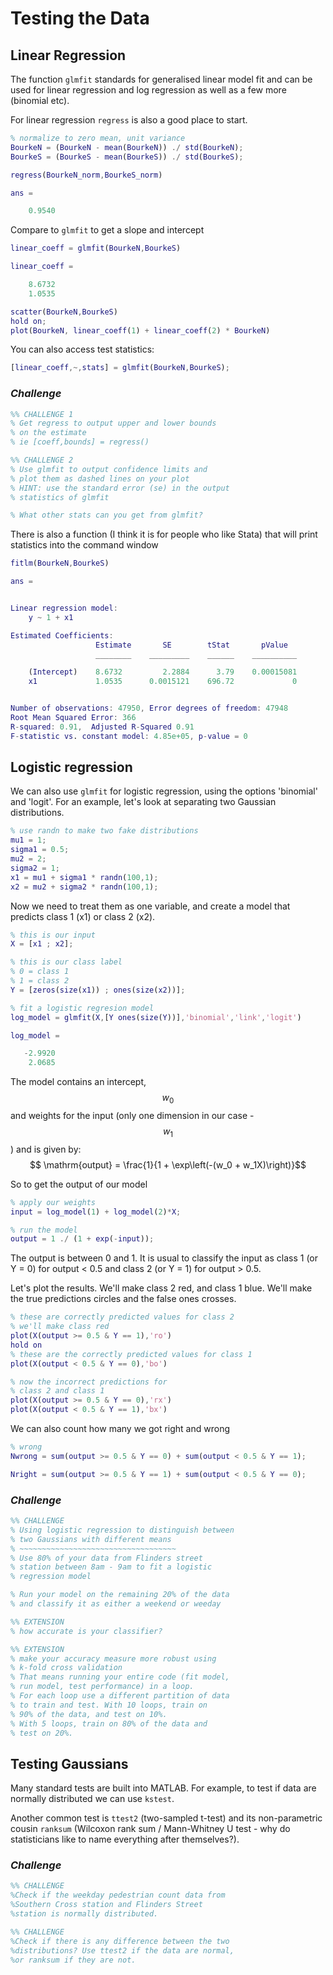  # Testing the Data

## Linear Regression

The function `glmfit` standards for generalised linear model fit and can be used for linear regression and log regression as well as a few more (binomial etc).

For linear regression `regress` is also a good place to start.

``` Matlab
% normalize to zero mean, unit variance
BourkeN = (BourkeN - mean(BourkeN)) ./ std(BourkeN);
BourkeS = (BourkeS - mean(BourkeS)) ./ std(BourkeS);

regress(BourkeN_norm,BourkeS_norm)

ans =

    0.9540
```

Compare to `glmfit` to get a slope and intercept

``` Matlab
linear_coeff = glmfit(BourkeN,BourkeS)

linear_coeff =

    8.6732
    1.0535

scatter(BourkeN,BourkeS)
hold on;
plot(BourkeN, linear_coeff(1) + linear_coeff(2) * BourkeN)
```

You can also access test statistics:

```Matlab
[linear_coeff,~,stats] = glmfit(BourkeN,BourkeS);
```

### *Challenge*

``` Matlab
%% CHALLENGE 1
% Get regress to output upper and lower bounds 
% on the estimate
% ie [coeff,bounds] = regress()

%% CHALLENGE 2
% Use glmfit to output confidence limits and 
% plot them as dashed lines on your plot
% HINT: use the standard error (se) in the output
% statistics of glmfit

% What other stats can you get from glmfit?
```
There is also a function (I think it is for people who like Stata) that will print statistics into the command window

``` Matlab
fitlm(BourkeN,BourkeS)

ans = 


Linear regression model:
    y ~ 1 + x1

Estimated Coefficients:
                   Estimate       SE        tStat       pValue  
                   ________    _________    ______    __________

    (Intercept)    8.6732         2.2884      3.79    0.00015081
    x1             1.0535      0.0015121    696.72             0


Number of observations: 47950, Error degrees of freedom: 47948
Root Mean Squared Error: 366
R-squared: 0.91,  Adjusted R-Squared 0.91
F-statistic vs. constant model: 4.85e+05, p-value = 0
```

## Logistic regression

We can also use `glmfit` for logistic regression, using the options 'binomial' and 'logit'. For an example, let's look at separating two Gaussian distributions.

```Matlab
% use randn to make two fake distributions
mu1 = 1;
sigma1 = 0.5;
mu2 = 2;
sigma2 = 1;
x1 = mu1 + sigma1 * randn(100,1);
x2 = mu2 + sigma2 * randn(100,1);
```

Now we need to treat them as one variable, and create a model that predicts class 1 (x1) or class 2 (x2).

``` Matlab
% this is our input
X = [x1 ; x2];

% this is our class label
% 0 = class 1
% 1 = class 2
Y = [zeros(size(x1)) ; ones(size(x2))];

% fit a logistic regresion model
log_model = glmfit(X,[Y ones(size(Y))],'binomial','link','logit')

log_model =

   -2.9920
    2.0685
```

The model contains an intercept, $$w_0$$ and weights for the input (only one dimension in our case - $$w_1$$) and is given by:
$$ \mathrm{output} = \frac{1}{1 + \exp\left(-(w_0 + w_1X)\right)}$$

So to get the output of our model
```Matlab
% apply our weights
input = log_model(1) + log_model(2)*X;

% run the model
output = 1 ./ (1 + exp(-input));
```

The output is between 0 and 1. It is usual to classify the input as class 1 (or Y = 0) for output < 0.5 and class 2 (or Y = 1) for output > 0.5. 

Let's plot the results. We'll make class 2 red, and class 1 blue. We'll make the true predictions circles and the false ones crosses.

``` Matlab
% these are correctly predicted values for class 2
% we'll make class red 
plot(X(output >= 0.5 & Y == 1),'ro')
hold on
% these are the correctly predicted values for class 1
plot(X(output < 0.5 & Y == 0),'bo')

% now the incorrect predictions for 
% class 2 and class 1
plot(X(output >= 0.5 & Y == 0),'rx')
plot(X(output < 0.5 & Y == 1),'bx')
```

We can also count how many we got right and wrong

``` Matlab
% wrong
Nwrong = sum(output >= 0.5 & Y == 0) + sum(output < 0.5 & Y == 1);

Nright = sum(output >= 0.5 & Y == 1) + sum(output < 0.5 & Y == 0);
```

### *Challenge*
``` Matlab
%% CHALLENGE
% Using logistic regression to distinguish between
% two Gaussians with different means 
% ~~~~~~~~~~~~~~~~~~~~~~~~~~~~~~~~~~~
% Use 80% of your data from Flinders street 
% station between 8am - 9am to fit a logistic
% regression model

% Run your model on the remaining 20% of the data
% and classify it as either a weekend or weeday

%% EXTENSION
% how accurate is your classifier?

%% EXTENSION
% make your accuracy measure more robust using
% k-fold cross validation
% That means running your entire code (fit model,
% run model, test performance) in a loop. 
% For each loop use a different partition of data
% to train and test. With 10 loops, train on 
% 90% of the data, and test on 10%.
% With 5 loops, train on 80% of the data and 
% test on 20%.

```

## Testing Gaussians
Many standard tests are built into MATLAB. For example, to test if data are normally distributed we can use `kstest`.

Another common test is `ttest2` (two-sampled t-test) and its non-parametric cousin `ranksum` (Wilcoxon rank sum / Mann-Whitney U test - why do statisticians like to name everything after themselves?).

### *Challenge*
``` Matlab
%% CHALLENGE
%Check if the weekday pedestrian count data from
%Southern Cross station and Flinders Street
%station is normally distributed.

%% CHALLENGE
%Check if there is any difference between the two
%distributions? Use ttest2 if the data are normal,
%or ranksum if they are not.
```